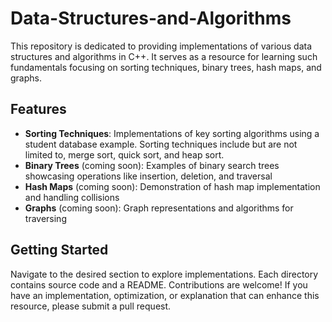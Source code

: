 # Data-Structures-and-Algorithms

This repository is dedicated to providing implementations of various data structures and algorithms in C++. It serves as a resource for learning such fundamentals focusing on sorting techniques, binary trees, hash maps, and graphs.

## Features
* __Sorting Techniques__: Implementations of key sorting algorithms using a student database example. Sorting techniques include but are not limited to, merge sort, quick sort, and heap sort.
* __Binary Trees__ (coming soon): Examples of binary search trees showcasing operations like insertion, deletion, and traversal
* __Hash Maps__ (coming soon): Demonstration of hash map implementation and handling collisions
* __Graphs__ (coming soon): Graph representations and algorithms for traversing

## Getting Started
Navigate to the desired section to explore implementations. Each directory contains source code and a README. Contributions are welcome! If you have an implementation, optimization, or explanation that can enhance this resource, please submit a pull request.
